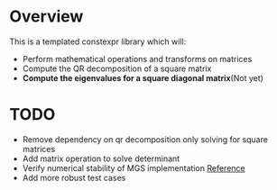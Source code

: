 # Overview

This is a templated constexpr library which will:
* Perform mathematical operations and transforms on matrices
* Compute the QR decomposition of a square matrix
* **Compute the eigenvalues for a square diagonal matrix**(Not yet)

# TODO

* Remove dependency on qr decomposition only solving for square matrices
* Add matrix operation to solve determinant
* Verify numerical stability of MGS implementation
  [Reference](https://www.math.tamu.edu/~yvorobet/MATH304-503/Lect3-07web.pdf)
* Add more robust test cases
